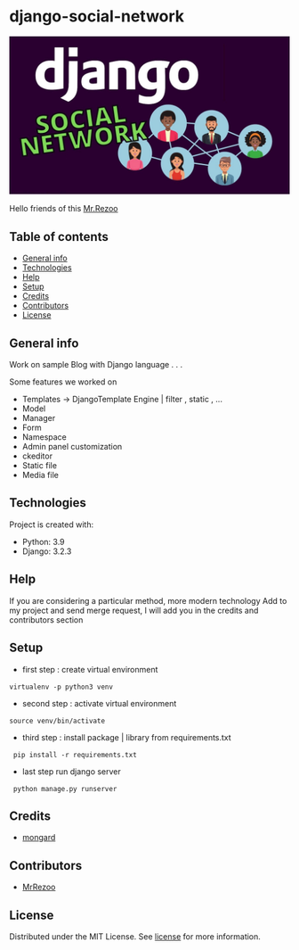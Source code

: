 # django-social-network

![python](icon.jpg)

Hello friends of this [Mr.Rezoo](https://www.linkedin.com/in/mrrezoo/)

## Table of contents

* [General info](#General-info)
* [Technologies](#Technologies)
* [Help](#Help)
* [Setup](#Setup)
* [Credits](#credits)
* [Contributors](#Contributors)
* [License](#license)

## General info

Work on sample Blog with Django language . . .

Some features we worked on

* Templates -> DjangoTemplate Engine | filter , static , ...
* Model
* Manager
* Form
* Namespace
* Admin panel customization
* ckeditor
* Static file
* Media file

## Technologies

Project is created with:

* Python: 3.9
* Django: 3.2.3

## Help

If you are considering a particular method, more modern technology Add to my project and send merge request, I will add
you in the credits and contributors section

## Setup

* first step : create virtual environment

```shell
virtualenv -p python3 venv 
```

* second step : activate virtual environment

```shell
source venv/bin/activate  
```

* third step : install package | library from requirements.txt

```shell
 pip install -r requirements.txt
```

* last step run django server

```shell
 python manage.py runserver
```

## Credits

* [mongard](https://www.mongard.ir/courses/django-social)

## Contributors

* [MrRezoo](https://github.com/MrRezoo)

## License

Distributed under the MIT License. See [license](LICENSE) for more information.
